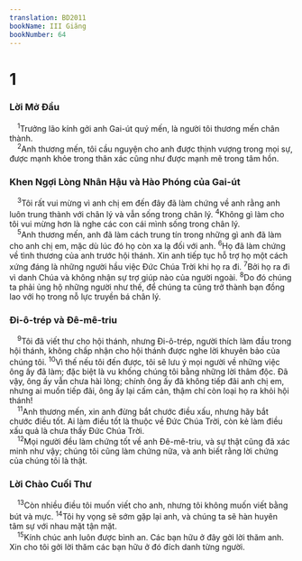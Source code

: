 ```yaml
---
translation: BD2011
bookName: III Giăng 
bookNumber: 64
---
```


<div class="title"><h1>1</h1><h3>Lời Mở Ðầu</h3></div>
<span class="verse 3gi_1_1"> <sup>1</sup>Trưởng lão kính gởi anh Gai-út quý mến, là người tôi thương mến chân thành.<br/></span>
<span class="verse 3gi_1_2"> <sup>2</sup>Anh thương mến, tôi cầu nguyện cho anh được thịnh vượng trong mọi sự, được mạnh khỏe trong thân xác cũng như được mạnh mẽ trong tâm hồn.<br/></span>
<div class="title"><h3>Khen Ngợi Lòng Nhân Hậu và Hào Phóng của Gai-út</h3></div>
<span class="verse 3gi_1_3"> <sup>3</sup>Tôi rất vui mừng vì anh chị em đến đây đã làm chứng về anh rằng anh luôn trung thành với chân lý và vẫn sống trong chân lý. </span>
<span class="verse 3gi_1_4"><sup>4</sup>Không gì làm cho tôi vui mừng hơn là nghe các con cái mình sống trong chân lý.<br/></span>
<span class="verse 3gi_1_5"> <sup>5</sup>Anh thương mến, anh đã làm cách trung tín trong những gì anh đã làm cho anh chị em, mặc dù lúc đó họ còn xa lạ đối với anh. </span>
<span class="verse 3gi_1_6"><sup>6</sup>Họ đã làm chứng về tình thương của anh trước hội thánh. Xin anh tiếp tục hỗ trợ họ một cách xứng đáng là những người hầu việc Ðức Chúa Trời khi họ ra đi. </span>
<span class="verse 3gi_1_7"><sup>7</sup>Bởi họ ra đi vì danh Chúa và không nhận sự trợ giúp nào của người ngoài. </span>
<span class="verse 3gi_1_8"><sup>8</sup>Do đó chúng ta phải ủng hộ những người như thế, để chúng ta cũng trở thành bạn đồng lao với họ trong nỗ lực truyền bá chân lý.<br/></span>
<div class="title"><h3>Ði-ô-trép và Ðê-mê-triu</h3></div>
<span class="verse 3gi_1_9"> <sup>9</sup>Tôi đã viết thư cho hội thánh, nhưng Ði-ô-trép, người thích làm đầu trong hội thánh, không chấp nhận cho hội thánh được nghe lời khuyên bảo của chúng tôi. </span>
<span class="verse 3gi_1_10"><sup>10</sup>Vì thế nếu tôi đến được, tôi sẽ lưu ý mọi người về những việc ông ấy đã làm; đặc biệt là vu khống chúng tôi bằng những lời thâm độc. Ðã vậy, ông ấy vẫn chưa hài lòng; chính ông ấy đã không tiếp đãi anh chị em, nhưng ai muốn tiếp đãi, ông ấy lại cấm cản, thậm chí còn loại họ ra khỏi hội thánh!<br/></span>
<span class="verse 3gi_1_11"> <sup>11</sup>Anh thương mến, xin anh đừng bắt chước điều xấu, nhưng hãy bắt chước điều tốt. Ai làm điều tốt là thuộc về Ðức Chúa Trời, còn kẻ làm điều xấu quả là chưa thấy Ðức Chúa Trời.<br/></span>
<span class="verse 3gi_1_12"> <sup>12</sup>Mọi người đều làm chứng tốt về anh Ðê-mê-triu, và sự thật cũng đã xác minh như vậy; chúng tôi cũng làm chứng nữa, và anh biết rằng lời chứng của chúng tôi là thật.<br/></span>
<div class="title"><h3>Lời Chào Cuối Thư</h3></div>
<span class="verse 3gi_1_13"> <sup>13</sup>Còn nhiều điều tôi muốn viết cho anh, nhưng tôi không muốn viết bằng bút và mực. </span>
<span class="verse 3gi_1_14"><sup>14</sup>Tôi hy vọng sẽ sớm gặp lại anh, và chúng ta sẽ hàn huyên tâm sự với nhau mặt tận mặt.<br/></span>
<span class="verse 3gi_1_15"> <sup>15</sup>Kính chúc anh luôn được bình an. Các bạn hữu ở đây gởi lời thăm anh. Xin cho tôi gởi lời thăm các bạn hữu ở đó đích danh từng người.<br/></span>
